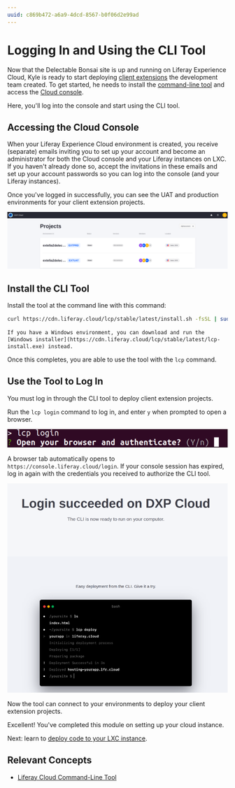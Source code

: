 ```yaml
---
uuid: c869b472-a6a9-4dcd-8567-b0f06d2e99ad
---
```


# Logging In and Using the CLI Tool

Now that the Delectable Bonsai site is up and running on Liferay Experience Cloud, Kyle is ready to start deploying [client extensions](https://learn.liferay.com/w/dxp/building-applications/client-extensions) the development team created. To get started, he needs to install the [command-line tool](https://learn.liferay.com/w/liferay-cloud/reference/command-line-tool) and access the [Cloud console](https://console.liferay.cloud).

Here, you'll log into the console and start using the CLI tool.

## Accessing the Cloud Console

When your Liferay Experience Cloud environment is created, you receive (separate) emails inviting you to set up your account and become an administrator for both the Cloud console and your Liferay instances on LXC. If you haven't already done so, accept the invitations in these emails and set up your account passwords so you can log into the console (and your Liferay instances).

Once you've logged in successfully, you can see the UAT and production environments for your client extension projects.

![Your UAT and production environments are available in the Cloud console for you to see your running client extensions.](./logging-in-and-using-the-cli-tool/images/01.png)

## Install the CLI Tool

Install the tool at the command line with this command:

```bash
curl https://cdn.liferay.cloud/lcp/stable/latest/install.sh -fsSL | sudo bash
```

```{note}
If you have a Windows environment, you can download and run the [Windows installer](https://cdn.liferay.cloud/lcp/stable/latest/lcp-install.exe) instead.
```

Once this completes, you are able to use the tool with the `lcp` command.

## Use the Tool to Log In

You must log in through the CLI tool to deploy client extension projects.

Run the `lcp login` command to log in, and enter `y` when prompted to open a browser.

![The CLI tool prompts you to log in via your browser.](./logging-in-and-using-the-cli-tool/images/02.png)

A browser tab automatically opens to `https://console.liferay.cloud/login`. If your console session has expired, log in again with the credentials you received to authorize the CLI tool.

![Once you're logged in, your CLI tool is authorized to access your environments in the console.](./logging-in-and-using-the-cli-tool/images/03.png)

Now the tool can connect to your environments to deploy your client extension projects.

Excellent! You've completed this module on setting up your cloud instance. 

Next: learn to [deploy code to your LXC instance](../deploying-code-to-lxc.md). 

## Relevant Concepts

* [Liferay Cloud Command-Line Tool](https://learn.liferay.com/w/liferay-cloud/reference/command-line-tool)

